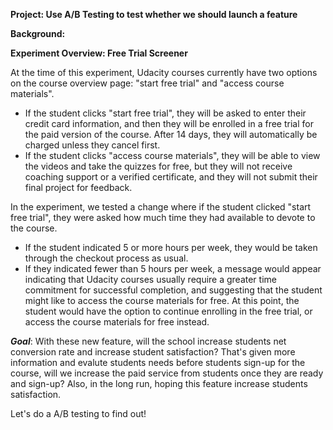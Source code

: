 **Project: Use A/B Testing to test whether we should launch a feature**

**Background:**

**Experiment Overview: Free Trial Screener**

At the time of this experiment, Udacity courses currently have two options on the course overview page: "start free trial" and "access course materials". 
  - If the student clicks "start free trial", they will be asked to enter their credit card information, and then they will be enrolled in a free trial for the paid version of the course. After 14 days, they will automatically be charged unless they cancel first. 
  - If the student clicks "access course materials", they will be able to view the videos and take the quizzes for free, but they will not receive coaching support or a verified certificate, and they will not submit their final project for feedback.

In the experiment, we tested a change where if the student clicked "start free trial", they were asked how much time they had available to devote to the course. 
  - If the student indicated 5 or more hours per week, they would be taken through the checkout process as usual. 
  - If they indicated fewer than 5 hours per week, a message would appear indicating that Udacity courses usually require a greater time commitment for successful completion, and suggesting that the student might like to access the course materials for free. At this point, the student would have the option to continue enrolling in the free trial, or access the course materials for free instead. 

**_Goal_**: With these new feature, will the school increase students net conversion rate and increase student satisfaction? That's given more information and evalute students needs before students sign-up for the course, will we increase the paid service from students once they are ready and sign-up? Also, in the long run, hoping this feature increase students satisfaction. 

Let's do a A/B testing to find out!
